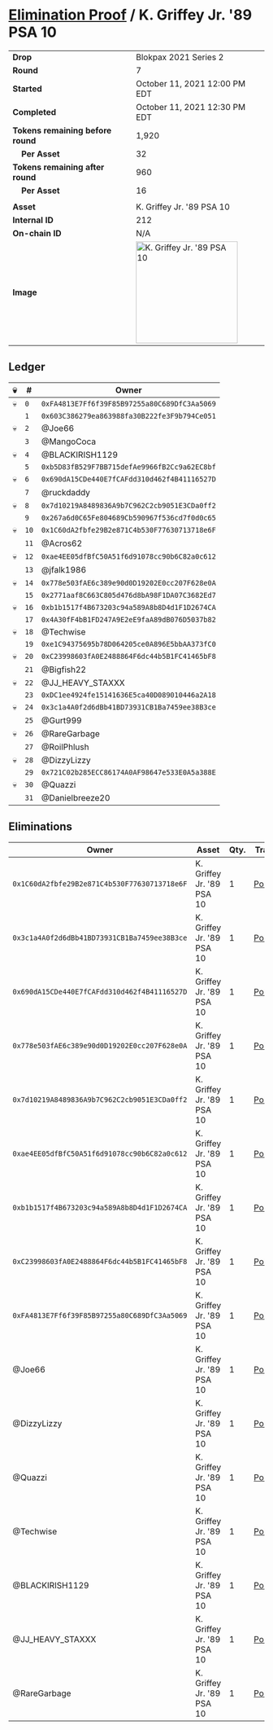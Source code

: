 # [Elimination Proof](./readme.md) / K. Griffey Jr. &#039;89 PSA 10

|||
|---|---|
| **Drop** | Blokpax 2021 Series 2 |
| **Round** | 7 |
| **Started** | October 11, 2021 12:00 PM EDT |
| **Completed** | October 11, 2021 12:30 PM EDT |
| **Tokens remaining before round** | 1,920 |
| **&nbsp;&nbsp;&nbsp;&nbsp;Per Asset** | 32 |
| **Tokens remaining after round** | 960 |
| **&nbsp;&nbsp;&nbsp;&nbsp;Per Asset** | 16 |
| | |
| **Asset** | K. Griffey Jr. &#039;89 PSA 10 |
| **Internal ID** | 212 |
| **On-chain ID** | N/A |
| **Image** | <img src="https://tcdn.blokpax.com/9484ebfa-6369-4b3a-aab3-fc70d697ecbc/41ce6e27bb1c6399a9d6019ff3d4d5e62e00f7f42a763d4c6aa1ea68f2201e07.jpg" height="200" alt="K. Griffey Jr. &#039;89 PSA 10" /> |

## Ledger

| 💀 | # | Owner |
| --- | --- | --- |
| 💀 | `0` | `0xFA4813E7Ff6f39F85B97255a80C689DfC3Aa5069` |
|  | `1` | `0x603C386279ea863988fa30B222fe3F9b794Ce051` |
| 💀 | `2` | @Joe66 |
|  | `3` | @MangoCoca |
| 💀 | `4` | @BLACKIRISH1129 |
|  | `5` | `0xb5D83fB529F7BB715defAe9966fB2Cc9a62EC8bf` |
| 💀 | `6` | `0x690dA15CDe440E7fCAFdd310d462f4B41116527D` |
|  | `7` | @ruckdaddy |
| 💀 | `8` | `0x7d10219A8489836A9b7C962C2cb9051E3CDa0ff2` |
|  | `9` | `0x267a6d0C65Fe804689Cb590967f536cd7f0d0c65` |
| 💀 | `10` | `0x1C60dA2fbfe29B2e871C4b530F77630713718e6F` |
|  | `11` | @Acros62 |
| 💀 | `12` | `0xae4EE05dfBfC50A51f6d91078cc90b6C82a0c612` |
|  | `13` | @jfalk1986 |
| 💀 | `14` | `0x778e503fAE6c389e90d0D19202E0cc207F628e0A` |
|  | `15` | `0x2771aaf8C663C805d476d8bA98F1DA07C3682Ed7` |
| 💀 | `16` | `0xb1b1517f4B673203c94a589A8b8D4d1F1D2674CA` |
|  | `17` | `0x4A30fF4bB1FD247A9E2eE9faA89dB076D5037b82` |
| 💀 | `18` | @Techwise |
|  | `19` | `0xe1C94375695b78D064205ce0A896E5bbAA373fC0` |
| 💀 | `20` | `0xC23998603fA0E2488864F6dc44b5B1FC41465bF8` |
|  | `21` | @Bigfish22 |
| 💀 | `22` | @JJ_HEAVY_STAXXX |
|  | `23` | `0xDC1ee4924fe15141636E5ca40D089010446a2A18` |
| 💀 | `24` | `0x3c1a4A0f2d6dBb41BD73931CB1Ba7459ee38B3ce` |
|  | `25` | @Gurt999 |
| 💀 | `26` | @RareGarbage |
|  | `27` | @RoilPhlush |
| 💀 | `28` | @DizzyLizzy |
|  | `29` | `0x721C02b285ECC86174A0AF98647e533E0A5a388E` |
| 💀 | `30` | @Quazzi |
|  | `31` | @Danielbreeze20 |


## Eliminations

| Owner | Asset | Qty. | Transaction |
| --- | --- | --- | --- |
| `0x1C60dA2fbfe29B2e871C4b530F77630713718e6F` | K. Griffey Jr. '89 PSA 10 | 1 | [Polygonscan](https://polygonscan.com/tx/0xaa07ad0257566f3ae6b7bfb6acaeb16018c3075455ab4697f9a6c8b22cb95668) |
| `0x3c1a4A0f2d6dBb41BD73931CB1Ba7459ee38B3ce` | K. Griffey Jr. '89 PSA 10 | 1 | [Polygonscan](https://polygonscan.com/tx/0x7b27f9960fd6c93de9b85545630265cdf7c056eb2accf74eee4fede5e7b12609) |
| `0x690dA15CDe440E7fCAFdd310d462f4B41116527D` | K. Griffey Jr. '89 PSA 10 | 1 | [Polygonscan](https://polygonscan.com/tx/0xa011129eb1a5abb383b0c2ce5d90a370f7371a8920018f02ffa14047d44ecb8f) |
| `0x778e503fAE6c389e90d0D19202E0cc207F628e0A` | K. Griffey Jr. '89 PSA 10 | 1 | [Polygonscan](https://polygonscan.com/tx/0xd982cbd6e1463a88c4b3dedcbbb0c0cab96cc4f3e19cb31220ca162da8a8dd38) |
| `0x7d10219A8489836A9b7C962C2cb9051E3CDa0ff2` | K. Griffey Jr. '89 PSA 10 | 1 | [Polygonscan](https://polygonscan.com/tx/0x367710268e3782d92795281032cf483f65a93eb40304d04ffaedcb1b9965ea7e) |
| `0xae4EE05dfBfC50A51f6d91078cc90b6C82a0c612` | K. Griffey Jr. '89 PSA 10 | 1 | [Polygonscan](https://polygonscan.com/tx/0xd7375bc697fc991129ebf10ba3702c189deda2fe3338f57d0bedabc03f2f9636) |
| `0xb1b1517f4B673203c94a589A8b8D4d1F1D2674CA` | K. Griffey Jr. '89 PSA 10 | 1 | [Polygonscan](https://polygonscan.com/tx/0xcf2af6cdc9aff2f86d147c763f4a9cd04a44c4a754e021a2a2f33b56ef640a1c) |
| `0xC23998603fA0E2488864F6dc44b5B1FC41465bF8` | K. Griffey Jr. '89 PSA 10 | 1 | [Polygonscan](https://polygonscan.com/tx/0x652ba65f6fd057ef9a04a8a9d522cecb79b3126212520229d3f9952b96f92bc7) |
| `0xFA4813E7Ff6f39F85B97255a80C689DfC3Aa5069` | K. Griffey Jr. '89 PSA 10 | 1 | [Polygonscan](https://polygonscan.com/tx/0x0b488cf9125cf44115fad133991d652e4a8417db6be6812e0ba1c918875188a7) |
| @Joe66 | K. Griffey Jr. '89 PSA 10 | 1 | [Polygonscan](https://polygonscan.com/tx/0x73d348e272b34962aa1b131b4db152130bf9d2b0eff4c826de2da0adc8030d40) |
| @DizzyLizzy | K. Griffey Jr. '89 PSA 10 | 1 | [Polygonscan](https://polygonscan.com/tx/0xfef9c3c5e2d387b0c6faf2ca16a0c360286637058e675308e254a66e240ba52e) |
| @Quazzi | K. Griffey Jr. '89 PSA 10 | 1 | [Polygonscan](https://polygonscan.com/tx/0x0678b7d3b8b7dd3fed247a28251bf40d3ea5964649a7cddaa1783d837c9571cc) |
| @Techwise | K. Griffey Jr. '89 PSA 10 | 1 | [Polygonscan](https://polygonscan.com/tx/0xdf0c93065932445240cf528abeb51b9d0742f17c69b27916b1450d19c67a983f) |
| @BLACKIRISH1129 | K. Griffey Jr. '89 PSA 10 | 1 | [Polygonscan](https://polygonscan.com/tx/0x1dd79c94ced224c296fc0dc3f94998d7cbd8ea77426c48cd17b8202d34c1d6df) |
| @JJ_HEAVY_STAXXX | K. Griffey Jr. '89 PSA 10 | 1 | [Polygonscan](https://polygonscan.com/tx/0x310a6ba7e79d67941818bb9bb0a8fa45c78ee8696d85161988cfa46706a223a5) |
| @RareGarbage | K. Griffey Jr. '89 PSA 10 | 1 | [Polygonscan](https://polygonscan.com/tx/0xfea9d876fdda0a6e6b79a9f525807f8a58ffd8a5dd10428915c85a9db9065b57) |
